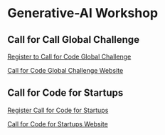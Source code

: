 # Generative-AI Workshop

## Call for Call Global Challenge

[Register to Call for Code Global Challenge](https://developer.ibm.com/callforcode/global-challenge/register)

[Call for Code Global Challenge Website](https://compete.cfc-prod.skillsnetwork.site/competitions/2023-call-for-code-global-challenge)

## Call for Code for Startups

[Register Call for Code for Startups](https://developer.ibm.com/callforcode/startups/register)

[Call for Code for Startups Website](https://cfc-startups.skillsnetwork.site/)


